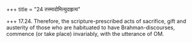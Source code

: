 +++
title = "24 तस्मादोमित्युदाहृत्य"

+++
17.24. Therefore, the scripture-prescribed acts of sacrifice, gift and
austerity of those who are habituated to have Brahman-discourses,
commence (or take place) invariably, with the utterance of OM.

